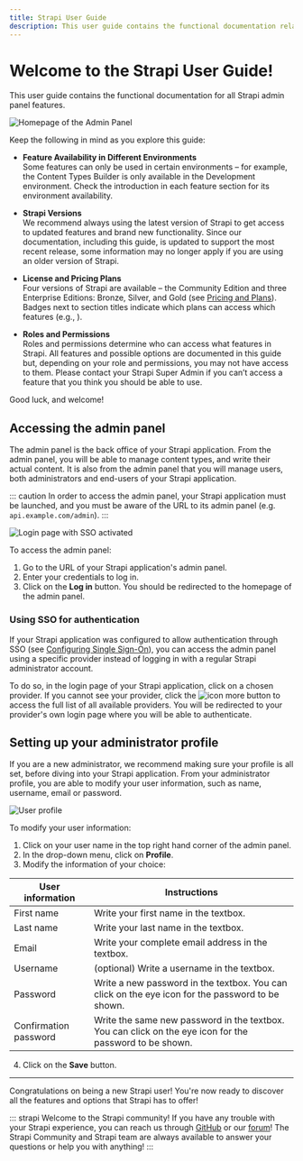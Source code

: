 ```yaml
---
title: Strapi User Guide
description: This user guide contains the functional documentation related to all features available in the admin panel of your Strapi application.
---
```


# Welcome to the Strapi User Guide!

This user guide contains the functional documentation for all Strapi admin panel features.

![Homepage of the Admin Panel](../assets/getting-started/admin-panel-homepage.png)

Keep the following in mind as you explore this guide:

- **Feature Availability in Different Environments** <br> Some features can only be used in certain environments – for example, the Content Types Builder is only available in the Development environment. Check the introduction in each feature section for its environment availability.

- **Strapi Versions** <br> We recommend always using the latest version of Strapi to get access to updated features and brand new functionality. Since our documentation, including this guide, is updated to support the most recent release<!-- (see Update Strapi version or refer to our migration guides to update your Strapi application) -->, some information may no longer apply if you are using an older version of Strapi.

- **License and Pricing Plans** <br> Four versions of Strapi are available – the Community Edition and three Enterprise Editions: Bronze, Silver, and Gold (see [Pricing and Plans](https://strapi.io/pricing-self-hosted)). Badges next to section titles indicate which plans can access which features  (e.g., <BronzeBadge withLinkIcon link="https://strapi.io/pricing-self-hosted" /> <SilverBadge withLinkIcon link="https://strapi.io/pricing-self-hosted" /> <GoldBadge withLinkIcon link="https://strapi.io/pricing-self-hosted" />).

- **Roles and Permissions** <br> Roles and permissions determine who can access what features in Strapi. All features and possible options are documented in this guide but, depending on your role and permissions, you may not have access to them. Please contact your Strapi Super Admin if you can’t access a feature that you think you should be able to use.

Good luck, and welcome!

## Accessing the admin panel

The admin panel is the back office of your Strapi application. From the admin panel, you will be able to manage content types, and write their actual content. It is also from the admin panel that you will manage users, both administrators and end-users of your Strapi application.

::: caution
In order to access the admin panel, your Strapi application must be launched<!-- (see Installing Strapi) -->, and you must be aware of the URL to its admin panel (e.g. `api.example.com/admin`).
:::

![Login page with SSO activated](../assets/getting-started/login-page-sso.png)

To access the admin panel:

1. Go to the URL of your Strapi application's admin panel.
2. Enter your credentials to log in.
3. Click on the **Log in** button. You should be redirected to the homepage of the admin panel.

### Using SSO for authentication <GoldBadge withLinkIcon link="https://strapi.io/pricing-self-hosted" />

If your Strapi application was configured to allow authentication through SSO (see [Configuring Single Sign-On](../settings/managing-global-settings.md)), you can access the admin panel using a specific provider instead of logging in with a regular Strapi administrator account.

To do so, in the login page of your Strapi application, click on a chosen provider. If you cannot see your provider, click the ![icon more](../assets/getting-started/icon_more.png) button to access the full list of all available providers. You will be redirected to your provider's own login page where you will be able to authenticate.

## Setting up your administrator profile

If you are a new administrator, we recommend making sure your profile is all set, before diving into your Strapi application. From your administrator profile, you are able to modify your user information, such as name, username, email or password.

![User profile](../assets/getting-started/user-information-profile.png)

To modify your user information:

1. Click on your user name in the top right hand corner of the admin panel.
2. In the drop-down menu, click on **Profile**.
3. Modify the information of your choice:

| User information      | Instructions                                                                                            |
| --------------------- | ------------------------------------------------------------------------------------------------------- |
| First name            | Write your first name in the textbox.                                                                   |
| Last name             | Write your last name in the textbox.                                                                    |
| Email                 | Write your complete email address in the textbox.                                                       |
| Username              | (optional) Write a username in the textbox.                                                             |
| Password              | Write a new password in the textbox. You can click on the eye icon for the password to be shown.        |
| Confirmation password | Write the same new password in the textbox. You can click on the eye icon for the password to be shown. |

4. Click on the **Save** button.

---

Congratulations on being a new Strapi user! You're now ready to discover all the features and options that Strapi has to offer!

::: strapi Welcome to the Strapi community!
If you have any trouble with your Strapi experience, you can reach us through [GitHub](https://github.com/strapi/) or our [forum](https://forum.strapi.io/)! The Strapi Community and Strapi team are always available to answer your questions or help you with anything!
:::
